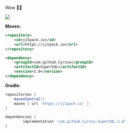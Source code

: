 Wow 🤣🤣

[![](https://jitpack.io/v/Cyrzuu/SuperSQL.svg)](https://jitpack.io/#Cyrzuu/SuperSQL)

**Maven:** 
```xml
<repository>
    <id>jitpack.io</id>
    <url>https://jitpack.io</url>
</repository>

<dependency>
    <groupId>com.github.Cyrzuu</groupId>
    <artifactId>SuperSQL</artifactId>
    <version>1.0</version>
</dependency>
```

**Gradle:**
```groovy
repositories {
    mavenCentral()
    maven { url 'https://jitpack.io' }
}

dependencies {
        implementation 'com.github.Cyrzuu:SuperSQL:1.0'
}
```
